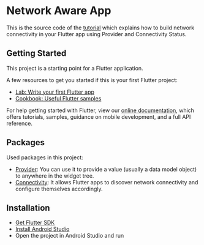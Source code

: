 # Network Aware App

This is the source code of the [tutorial](https://medium.com/@mr.eldorabdukhamidov/making-flutter-app-network-aware-e2ae240d4e06) which explains how to build network connectivity in your Flutter app using Provider and Connectivity Status.

## Getting Started

This project is a starting point for a Flutter application.

A few resources to get you started if this is your first Flutter project:

- [Lab: Write your first Flutter app](https://flutter.dev/docs/get-started/codelab)
- [Cookbook: Useful Flutter samples](https://flutter.dev/docs/cookbook)

For help getting started with Flutter, view our
[online documentation](https://flutter.dev/docs), which offers tutorials,
samples, guidance on mobile development, and a full API reference.

## Packages

Used packages in this project:
 - [Provider](https://pub.dev/packages/provider): You can use it to provide a value (usually a data model object) to anywhere in the widget tree.
 - [Connectivity](https://pub.dev/packages/connectivity): It allows Flutter apps to discover network connectivity and configure themselves accordingly.


## Installation
 - [Get Flutter SDK](https://flutter.dev/docs/get-started/install)
 - [Install Android Studio](https://developer.android.com/studio/install)
 - Open the project in Android Studio and run
